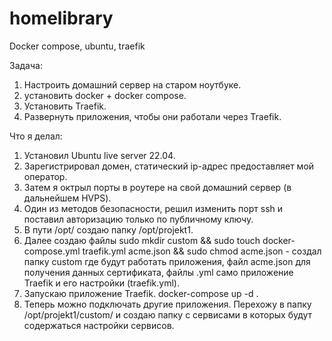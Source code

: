 # homelibrary
Docker compose, ubuntu, traefik

Задача:
1. Настроить домашний сервер на старом ноутбуке.
2. установить docker + docker compose.
3. Установить Traefik.
4. Развернуть приложения, чтобы они работали через Traefik.

Что я делал:
1. Установил Ubuntu live server 22.04.
2. Зарегистрировал домен, статический ip-адрес предоставляет мой оператор.
3. Затем я октрыл порты в роутере на свой домашний сервер (в дальнейшем HVPS).
4. Один из методов безопасности, решил изменить порт ssh и поставил авторизацию только по публичному ключу.
5. В пути /opt/ создаю папку /opt/projekt1.
6. Далее создаю файлы sudo mkdir custom && sudo touch docker-compose.yml traefik.yml acme.json && sudo chmod acme.json - создал папку custom где будут работать приложения, файл acme.json для получения данных сертификата, файлы .yml само приложение Traefik и его настройки (traefik.yml).
7. Запускаю приложение Traefik. docker-compose up -d .
8. Теперь можно подключать другие приложения. Перехожу в папку /opt/projekt1/custom/ и создаю папку с сервисами в которых будут содержаться настройки сервисов.
